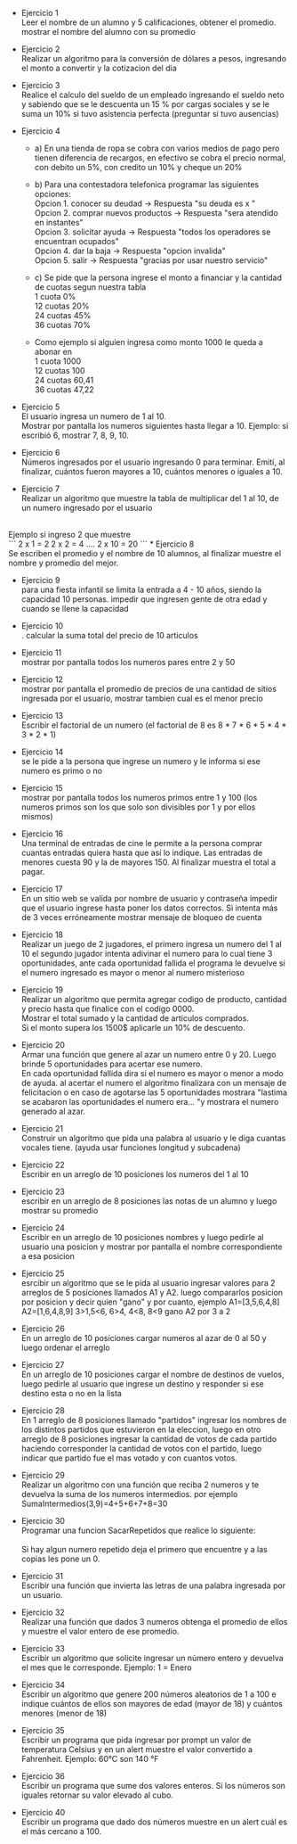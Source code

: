 * Ejercicio 1 <br/>
Leer el nombre de un alumno y 5 calificaciones, obtener el promedio. mostrar el nombre del alumno con su promedio

* Ejercicio 2 <br/>
Realizar un algoritmo para la conversión de dólares a pesos, ingresando el monto a convertir y la cotizacion del dia

* Ejercicio 3 <br/> 
Realice el calculo del sueldo de un empleado ingresando el sueldo neto y sabiendo que se le descuenta un 15 % por cargas sociales y se le suma un 10% si tuvo asistencia perfecta (preguntar si  tuvo ausencias)

* Ejercicio 4 <br/>
    * a) En una tienda de ropa se cobra con varios medios de pago pero tienen diferencia de recargos, en efectivo se cobra el precio normal, con debito un 5%, con credito un 10% y cheque un 20%

    * b) Para una contestadora telefonica programar las siguientes opciones: 
    <br/>	Opcion 1. conocer su deudad ->	Respuesta "su deuda es x "
    <br/>	Opcion 2. comprar nuevos productos ->	Respuesta "sera atendido en instantes"
    <br/>	Opcion 3. solicitar ayuda ->	Respuesta "todos los operadores se encuentran ocupados"
    <br/>	Opcion 4. dar la baja ->	Respuesta "opcion invalida"
    <br/>	Opcion 5. salir ->	Respuesta "gracias por usar nuestro servicio"
    
    * c) Se pide que la persona ingrese el monto a financiar y la cantidad de cuotas segun nuestra tabla <br/>
    1 cuota 	0% <br/>
    12 cuotas	20% <br/>
    24 cuotas	45% <br/>
    36 cuotas	70% <br/>
    
    * Como ejemplo si alguien ingresa como monto 1000 le queda a abonar en <br/>
    1 cuota		1000 <br/>
    12 cuotas	100 <br/>
    24 cuotas	60,41 <br/>
    36 cuotas	47,22 <br/>

* Ejercicio 5 <br/>
El usuario ingresa un numero de 1 al 10. <br/>
Mostrar por pantalla los numeros siguientes hasta llegar a 10. Ejemplo: si escribió 6, mostrar 7, 8, 9, 10.

* Ejercicio 6 <br/> 
 Números ingresados por el usuario ingresando 0 para terminar. Emití, al finalizar, cuántos fueron mayores a 10, cuántos menores o iguales a 10.

* Ejercicio 7 <br/>
Realizar un algoritmo que muestre la tabla de multiplicar del 1 al 10, de un numero ingresado por el usuario
<br />
Ejemplo si ingreso 2 que muestre
<br />
```
2 x 1 = 2
2 x 2 = 4
....
2 x 10 = 20
```
* Ejercicio 8 <br/>
Se escriben el promedio y el nombre de 10 alumnos, al finalizar muestre el nombre y promedio del mejor.

* Ejercicio 9 <br/>
para una fiesta infantil se limita la entrada a 4 - 10 años, siendo la capacidad 10 personas. impedir que ingresen gente de otra edad y cuando se llene la capacidad

* Ejercicio 10 <br/>. 
calcular la suma total del precio de 10 articulos

* Ejercicio 11 <br/> 
mostrar por pantalla todos los numeros pares entre 2 y 50

* Ejercicio 12 <br/> 
mostrar por pantalla el promedio de precios de una cantidad de sitios ingresada por el usuario, mostrar tambien cual es el menor precio

* Ejercicio 13 <br/> 
Escribir el factorial de un numero (el factorial de 8 es 8 * 7 * 6 * 5 * 4 * 3 * 2 * 1)

* Ejercicio 14 <br/>  se le pide a la persona que ingrese un numero y le informa si ese numero es primo o no

* Ejercicio 15 <br/> 
mostrar por pantalla todos los numeros primos entre 1 y 100 (los numeros primos son los que solo son divisibles por 1 y por ellos mismos)


* Ejercicio 16 <br/>
Una terminal de entradas de cine le permite a la persona comprar cuantas entradas quiera hasta que así lo indique. Las entradas de menores cuesta 90 y la de mayores 150. Al finalizar muestra el total a pagar.

* Ejercicio 17 <br/> 
En un sitio web se valida por nombre de usuario y contraseña  impedir que el usuario ingrese hasta poner los datos correctos. Si intenta más de 3 veces erróneamente mostrar mensaje  de bloqueo de cuenta

* Ejercicio 18 <br/>
Realizar un juego de 2 jugadores, el primero ingresa un numero del 1 al 10
el segundo jugador intenta adivinar el numero para lo cual tiene 3 oportunidades, ante cada oportunidad fallida el programa le devuelve si el numero ingresado es mayor o menor al numero misterioso

* Ejercicio 19 <br/>
Realizar un algoritmo que permita agregar codigo de producto, cantidad y precio hasta que finalice con el codigo 0000.  
Mostrar el total sumado y la cantidad de articulos comprados.  
Si el monto supera los 1500$ aplicarle un 10% de descuento. 

* Ejercicio 20 <br/>
Armar una función que genere al azar un numero entre 0 y 20. Luego brinde 5 oportunidades para acertar ese numero.  <br/>
En cada oportunidad fallida dira si el numero es mayor o menor a modo de ayuda. al acertar el numero el algoritmo finalizara con un mensaje de felicitacion o en caso de agotarse las 5 oportunidades mostrara "lastima se acabaron las oportunidades el numero era... "y mostrara el numero generado al azar.

* Ejercicio 21 <br/>
Construir un algoritmo que pida una palabra al usuario y le diga cuantas vocales tiene. (ayuda usar funciones longitud y subcadena)

* Ejercicio 22 <br/>
Escribir en un arreglo de 10 posiciones los numeros del 1 al 10

* Ejercicio 23 <br/>
escribir en un arreglo de 8 posiciones las notas de un alumno y luego mostrar su promedio

* Ejercicio 24 <br/> 
Escribir en un arreglo de 10 posiciones nombres y luego pedirle al usuario una posicion y mostrar por pantalla el nombre correspondiente a esa posicion

* Ejercicio 25 <br/>
esrcibir un algoritmo que se le pida al usuario ingresar valores para 2 arreglos de 5 posiciones llamados A1 y A2. luego compararlos posicion por posicion y decir quien "gano" y por cuanto, ejemplo
A1=[3,5,6,4,8]  A2=[1,6,4,8,9]   3>1,5<6, 6>4, 4<8, 8<9  gano A2 por 3 a 2

* Ejercicio 26 <br/> 
En un arreglo de 10 posiciones cargar numeros al azar de 0 al 50 y luego ordenar el arreglo

* Ejercicio 27 <br/>
En un arreglo de 10 posiciones cargar el nombre de destinos de vuelos, luego pedirle al usuario que ingrese un destino y responder si ese destino esta o no en la lista

* Ejercicio 28 <br/>
En 1 arreglo de 8 posiciones llamado "partidos" ingresar los nombres de los distintos partidos que estuvieron en la eleccion, luego en otro arreglo de 8 posiciones ingresar la cantidad de votos de cada partido haciendo corresponder la cantidad de votos con el partido, luego indicar que partido fue el mas votado y con cuantos votos.

* Ejercicio 29 <br/>
Realizar un algoritmo con una función que reciba 2 numeros y te devuelva la suma de los numeros intermedios. 
por ejemplo SumaIntermedios(3,9)=4+5+6+7+8=30

* Ejercicio 30 <br/>
Programar una funcion SacarRepetidos que realice lo siguiente: <br/>  
Si hay algun numero repetido deja el primero que encuentre y a las copias les pone un 0.


* Ejercicio 31 <br/>
Escribir una función que invierta las letras de una palabra ingresada por un usuario.

* Ejercicio 32 <br/>
Realizar una función que dados 3 numeros obtenga el promedio de ellos y muestre el valor entero de ese promedio.

* Ejercicio 33 <br/> 
Escribir un algoritmo que solicite ingresar un número entero y devuelva el mes que le corresponde. Ejemplo: 1 = Enero

* Ejercicio 34 <br/>
Escribir un algoritmo que genere 200 números aleatorios de 1 a 100 e indique cuántos de ellos son mayores de edad (mayor de 18) y cuántos menores (menor de 18)

* Ejercicio 35 <br/>
Escribir un programa que pida ingresar por prompt un valor de temperatura Celsius y en un alert muestre el valor convertido a Fahrenheit. Ejemplo: 60°C son 140 °F

* Ejercicio 36 <br/>
Escribir un programa que sume dos valores enteros. Si los números son iguales retornar su valor elevado al cubo.

* Ejercicio 40 <br/>
Escribir un programa que dado dos números muestre en un alert cuál es el más cercano a 100.